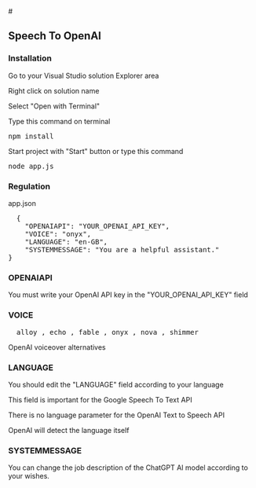 #<h2>Speech To OpenAI</h2>
<h3>Installation</h3>
<p>Go to your Visual Studio solution Explorer area</p>
<p>Right click on solution name</p>
<p>Select "Open with Terminal"</p>
<p>Type this command on terminal</p>
<pre>npm install</pre>
<p>Start project with "Start" button or type this command</p>
<pre>node app.js</pre>
<h3>Regulation</h3>
<p>app.json</p>
<pre>
  {
    "OPENAIAPI": "YOUR_OPENAI_API_KEY",
    "VOICE": "onyx",
    "LANGUAGE": "en-GB",
    "SYSTEMMESSAGE": "You are a helpful assistant."
}
</pre>
<h3>OPENAIAPI</h3>
<p>You must write your OpenAI API key in the "YOUR_OPENAI_API_KEY" field</p>
<h3>VOICE</h3>
<pre>
  alloy , echo , fable , onyx , nova , shimmer
</pre>
<p>OpenAI voiceover alternatives</p>
<h3>LANGUAGE</h3>
<p>You should edit the "LANGUAGE" field according to your language</p>
<p>This field is important for the Google Speech To Text API</p>
<p>There is no language parameter for the OpenAI Text to Speech API</p>
<p>OpenAI will detect the language itself</p>
<h3>SYSTEMMESSAGE</h3>
<p>You can change the job description of the ChatGPT AI model according to your wishes.</p>

